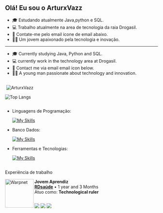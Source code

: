 ## Olá! Eu sou o ArturxVazz


- 🎓 Estudando atualmente Java,python e SQL.
- 💻 Trabalho atualmente na area de tecnologia da raia Drogasil.
- 📧 Contate-me pelo email icone de email abaixo.
- 🙍‍♂️ Um jovem apaixonado pela tecnologia e inovação.

------------------------------------------------------------------- 
- 🎓 Currently studying Java, Python and SQL.
- 💻 currently work in the technology area at Drogasil.
- 📧 Contact me via email email icon below.
- 🙍‍♂️ A young man passionate about technology and innovation.

##

<p>&nbsp;<img align="center" src="https://github-readme-stats.vercel.app/api?username=ArturxVazz&show_icons=true&hide=contribs,prs&cache_seconds=86400&theme=dark" alt="ArturxVazz" /></p>

![Top Langs](https://github-readme-stats.vercel.app/api/top-langs/?username=ArturxVazz\&layout=pie&theme=dark)

##
- Linguagens de Programação: 

  [![My Skills](https://skillicons.dev/icons?i=java,python)](https://skillicons.dev)


- Banco Dados: 

  [![My Skills](https://skillicons.dev/icons?i=mysql)](https://skillicons.dev)  


- Ferramentas e Tecnologias: 

  [![My Skills](https://skillicons.dev/icons?i=git,github,vscode,idea,pycharm,figma)](https://skillicons.dev)
            
 ## 

 Experiência de trabalho


[<img align="left" height="94px" width="94px" alt="Warpnet" src="https://media.licdn.com/dms/image/v2/D4D0BAQEDHD-82rSbgA/company-logo_200_200/company-logo_200_200/0/1720039549617/rdsaudeoficial_logo?e=2147483647&v=beta&t=mftwEvPlPu4YzSFKazm32Lc067DO3aWDMzYuFUQcrHQ"/>](https://rdsaude.com.br/)


**Jovem Aprendiz** \
[**RDsaúde**]((https://rdsaude.com.br/)) • 1 year and 3 Months\
Atuo como: **Technological ruler**

##         

<div> 
  <a href = "mailto:arturvaz.dev@gmail.com"><img src="https://img.shields.io/badge/-Gmail-%23333?style=for-the-badge&logo=gmail&logoColor=white" target="_blank"></a>
  <a href="https://www.linkedin.com/in/artur-vaz-ab4a86229/" target="_blank"><img src="https://img.shields.io/badge/-LinkedIn-%230077B5?style=for-the-badge&logo=linkedin&logoColor=white" target="_blank"></a> 
  <a href="https://wa.me/551196700706" target="_blank">
    <img src="https://img.shields.io/badge/WhatsApp-25D366?style=for-the-badge&logo=whatsapp&logoColor=white" target="_blank">
</a>

</div> 


